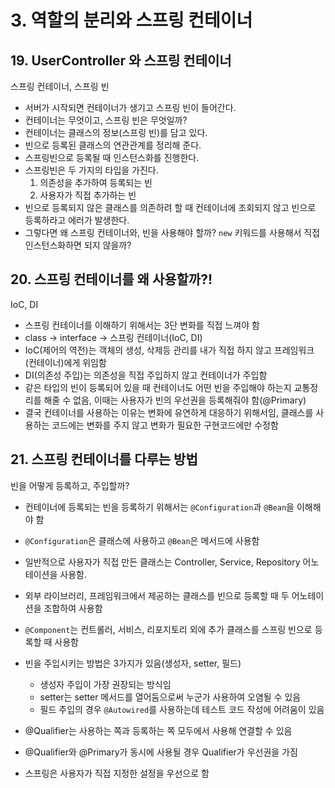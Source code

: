 # 3. 역할의 분리와 스프링 컨테이너

## 19. UserController 와 스프링 컨테이너

스프링 컨테이너, 스프링 빈

- 서버가 시작되면 컨테이너가 생기고 스프링 빈이 들어간다.
- 컨테이너는 무엇이고, 스프링 빈은 무엇일까?
- 컨테이너는 클래스의 정보(스프링 빈)를 담고 있다.
- 빈으로 등록된 클래스의 연관관계를 정리해 준다.
- 스프링빈으로 등록될 때 인스턴스화를 진행한다.
- 스프링빈은 두 가지의 타입을 가진다.
    1. 의존성을 추가하여 등록되는 빈
    2. 사용자가 직접 추가하는 빈
- 빈으로 등록되지 않은 클래스를 의존하려 할 때 컨테이너에 조회되지 않고 빈으로 등록하라고 에러가 발생한다.
- 그렇다면 왜 스프링 컨테이너와, 빈을 사용해야 할까? `new` 키워드를 사용해서 직접 인스턴스화하면 되지 않을까?

## 20. 스프링 컨테이너를 왜 사용할까?!

IoC, DI

- 스프링 컨테이너를 이해하기 위해서는 3단 변화를 직접 느껴야 함
- class -> interface -> 스프링 컨테이너(IoC, DI)
- IoC(제어의 역전)는 객체의 생성, 삭제등 관리를 내가 직접 하지 않고 프레임워크(컨테이너)에게 위임함
- DI(의존성 주입)는 의존성을 직접 주입하지 않고 컨테이너가 주입함
- 같은 타입의 빈이 등록되어 있을 때 컨테이너도 어떤 빈을 주입해야 하는지 교통정리를 해줄 수 없음, 이때는 사용자가 빈의 우선권을 등록해줘야 함(@Primary)
- 결국 컨테이너를 사용하는 이유는 변화에 유연하게 대응하기 위해서임, 클래스를 사용하는 코드에는 변화를 주지 않고 변화가 필요한 구현코드에만 수정함

## 21. 스프링 컨테이너를 다루는 방법

빈을 어떻게 등록하고, 주입할까?

- 컨테이너에 등록되는 빈을 등록하기 위해서는 `@Configuration`과 `@Bean`을 이해해야 함
- `@Configuration`은 클래스에 사용하고 `@Bean`은 메서드에 사용함
- 일반적으로 사용자가 직접 만든 클래스는 Controller, Service, Repository 어노테이션을 사용함.
- 외부 라이브러리, 프레임워크에서 제공하는 클래스를 빈으로 등록할 때 두 어노테이션을 조합하여 사용함
- `@Component`는 컨트롤러, 서비스, 리포지토리 외에 추가 클래스를 스프링 빈으로 등록할 때 사용함

- 빈을 주입시키는 방법은 3가지가 있음(생성자, setter, 필드)
    - 생성자 주입이 가장 권장되는 방식임
    - setter는 setter 메서드를 열어둠으로써 누군가 사용하여 오염될 수 있음
    - 필드 주입의 경우 `@Autowired`를 사용하는데 테스트 코드 작성에 어려움이 있음
- @Qualifier는 사용하는 쪽과 등록하는 쪽 모두에서 사용해 연결할 수 있음
- @Qualifier와 @Primary가 동시에 사용될 경우 Qualifier가 우선권을 가짐
- 스프링은 사용자가 직접 지정한 설정을 우선으로 함
